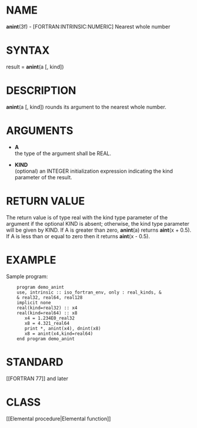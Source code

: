 # NAME

**anint**(3f) - \[FORTRAN:INTRINSIC:NUMERIC\] Nearest whole number

# SYNTAX

result = **anint**(a \[, kind\])

# DESCRIPTION

**anint**(a \[, kind\]) rounds its argument to the nearest whole number.

# ARGUMENTS

  - **A**  
    the type of the argument shall be REAL.

  - **KIND**  
    (optional) an INTEGER initialization expression indicating the kind
    parameter of the result.

# RETURN VALUE

The return value is of type real with the kind type parameter of the
argument if the optional KIND is absent; otherwise, the kind type
parameter will be given by KIND. If A is greater than zero, **anint**(a)
returns **aint**(x + 0.5). If A is less than or equal to zero then it
returns **aint**(x - 0.5).

# EXAMPLE

Sample program:

``` 
    program demo_anint
    use, intrinsic :: iso_fortran_env, only : real_kinds, &
    & real32, real64, real128
    implicit none
    real(kind=real32) :: x4
    real(kind=real64) :: x8
       x4 = 1.234E0_real32
       x8 = 4.321_real64
       print *, anint(x4), dnint(x8)
       x8 = anint(x4,kind=real64)
    end program demo_anint
```

# STANDARD

\[\[FORTRAN 77\]\] and later

# CLASS

\[\[Elemental procedure|Elemental function\]\]
